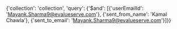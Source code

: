 {'collection': 'collection',
 'query': {'$and': [{'userEmailId': 'Mayank.Sharma9@evalueserve.com'},
   {'sent_from_name': 'Kamal Chawla'},
   {'sent_to_email': 'Mayank.Sharma9@evalueserve.com'}]}}

